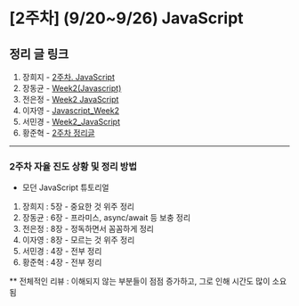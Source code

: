 # [2주차] (9/20~9/26) JavaScript

## 정리 글 링크

1. 장희지 - [2주차. JavaScript](https://blog.naver.com/huiji0315/222100352282)
2. 장동균 - [Week2(Javascript)](https://dongkyun-jang.tistory.com/88)
3. 전은정 - [Week2 JavaScript](https://jjung-lab.tistory.com/6)
4. 이자영 - [Javascript_Week2](https://99neozone.tistory.com/3)
5. 서민경 - [Week2_JavaScript](https://min1307.tistory.com/21)
6. 황준혁 - [2주차 정리글](https://strawji.tistory.com/5)

--------------------------------------------------------------

### 2주차 자율 진도 상황 및 정리 방법

- 모던 JavaScript 튜토리얼
1. 장희지 : 5장	       - 중요한 것 위주 정리  
2. 장동균 : 6장 	     - 프라미스, async/await 등 보충 정리  
3. 전은정 : 8장        - 정독하면서 꼼꼼하게 정리  
5. 이자영 : 8장 	     - 모르는 것 위주 정리  
4. 서민경 : 4장 	     - 전부 정리  
6. 황준혁 : 4장 	     - 전부 정리  

** 전체적인 리뷰 : 이해되지 않는 부분들이 점점 증가하고, 그로 인해 시간도 많이 소요됨
